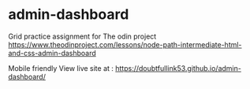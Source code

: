 # admin-dashboard

Grid practice assignment for The odin project
https://www.theodinproject.com/lessons/node-path-intermediate-html-and-css-admin-dashboard


Mobile  friendly
View live site at : https://doubtfullink53.github.io/admin-dashboard/
